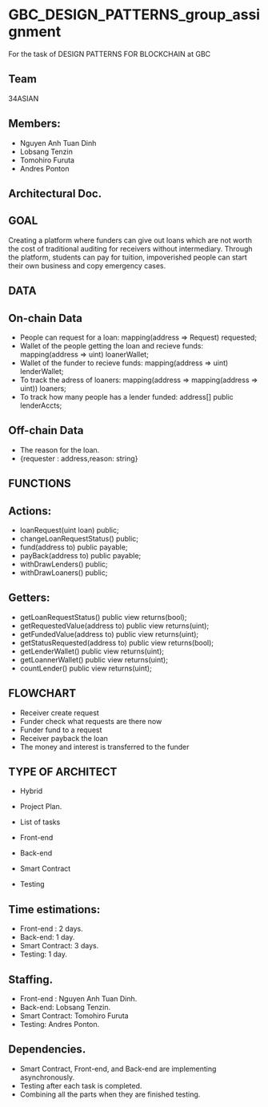 # GBC_DESIGN_PATTERNS_group_assignment
For the task of DESIGN PATTERNS FOR BLOCKCHAIN at GBC

## Team
34ASIAN

## Members:
- Nguyen Anh Tuan Dinh
- Lobsang Tenzin
- Tomohiro Furuta
- Andres Ponton

## Architectural Doc.
## GOAL
Creating a platform where funders can give out loans which are not worth the cost of traditional auditing for receivers without intermediary. Through the platform, students can pay for tuition, impoverished people can start their own business and copy emergency cases.

## DATA
## On-chain Data
- People can request for a loan: mapping(address => Request) requested;
- Wallet of the people getting the loan and recieve funds: mapping(address => uint) loanerWallet;
- Wallet of the funder to recieve funds: mapping(address => uint) lenderWallet; 
- To track the adress of loaners: mapping(address => mapping(address => uint)) loaners;
- To track how many people has a lender funded:  address[] public lenderAccts;

## Off-chain Data
- The reason for the loan. 
- {requester : address,reason: string}

## FUNCTIONS
## Actions:
- loanRequest(uint loan) public;
- changeLoanRequestStatus() public;
- fund(address to) public payable;
- payBack(address to) public payable;
- withDrawLenders() public;
- withDrawLoaners() public;

## Getters:
- getLoanRequestStatus() public view returns(bool); 
- getRequestedValue(address to) public view returns(uint);
- getFundedValue(address to) public view returns(uint);
- getStatusRequested(address to) public view returns(bool);
- getLenderWallet() public view returns(uint);
- getLoannerWallet() public view returns(uint);
- countLender() public view returns(uint);

## FLOWCHART
- Receiver create request
- Funder check what requests are there now
- Funder fund to a request
- Receiver payback the loan
- The money and interest is transferred to the funder

## TYPE OF ARCHITECT
- Hybrid 

- Project Plan.
- List of tasks
- Front-end
- Back-end
- Smart Contract
- Testing

## Time estimations:
- Front-end :  2 days.
- Back-end: 1 day.
- Smart Contract: 3 days.
- Testing: 1 day.

## Staffing.
- Front-end : Nguyen Anh Tuan Dinh.
- Back-end: Lobsang Tenzin.
- Smart Contract: Tomohiro Furuta
- Testing: Andres Ponton. 

## Dependencies.
- Smart Contract, Front-end, and Back-end are implementing asynchronously.
- Testing after each task is completed.
- Combining all the parts when they are finished testing.
